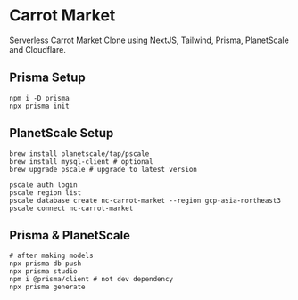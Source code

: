 # Carrot Market

Serverless Carrot Market Clone using NextJS, Tailwind, Prisma, PlanetScale and Cloudflare.

## Prisma Setup

```shell
npm i -D prisma
npx prisma init
```

## PlanetScale Setup

```shell
brew install planetscale/tap/pscale
brew install mysql-client # optional
brew upgrade pscale # upgrade to latest version

pscale auth login
pscale region list
pscale database create nc-carrot-market --region gcp-asia-northeast3
pscale connect nc-carrot-market
```

## Prisma & PlanetScale

```shell
# after making models
npx prisma db push
npx prisma studio
npm i @prisma/client # not dev dependency
npx prisma generate 
```
